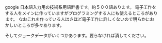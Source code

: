 google 日本語入力用の技術系用語辞書です。約５００語あります。
電子工作をする人をメインに作っていますがプログラミングする人にも使えるところがあります。
なおこれを作っている人はさほど電子工作に詳しくないので明らかにおかしいところが多々あります。

そしてジョークデータがいくつかあります。要らなければ消してください。
